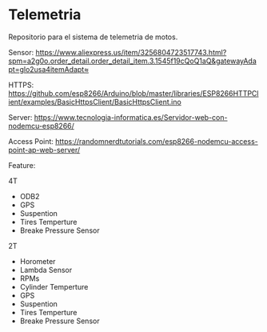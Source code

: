 # Telemetria
Repositorio para el sistema de telemetria de motos.

Sensor:
https://www.aliexpress.us/item/3256804723517743.html?spm=a2g0o.order_detail.order_detail_item.3.1545f19cQoQ1aQ&gatewayAdapt=glo2usa4itemAdapt≈

HTTPS:
https://github.com/esp8266/Arduino/blob/master/libraries/ESP8266HTTPClient/examples/BasicHttpsClient/BasicHttpsClient.ino

Server:
https://www.tecnologia-informatica.es/Servidor-web-con-nodemcu-esp8266/

Access Point:
https://randomnerdtutorials.com/esp8266-nodemcu-access-point-ap-web-server/

Feature:

4T
- ODB2
- GPS
- Suspention
- Tires Temperture
- Breake Pressure Sensor

2T
- Horometer
- Lambda Sensor
- RPMs
- Cylinder Temperture 
- GPS
- Suspention
- Tires Temperture
- Breake Pressure Sensor